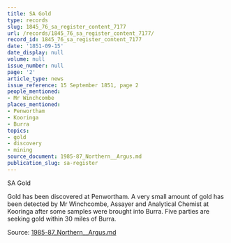 ```yaml
---
title: SA Gold
type: records
slug: 1845_76_sa_register_content_7177
url: /records/1845_76_sa_register_content_7177/
record_id: 1845_76_sa_register_content_7177
date: '1851-09-15'
date_display: null
volume: null
issue_number: null
page: '2'
article_type: news
issue_reference: 15 September 1851, page 2
people_mentioned:
- Mr Winchcombe
places_mentioned:
- Penwortham
- Kooringa
- Burra
topics:
- gold
- discovery
- mining
source_document: 1985-87_Northern__Argus.md
publication_slug: sa-register
---
```


SA Gold

Gold has been discovered at Penwortham.  A very small amount of gold has been detected by Mr Winchcombe, Assayer and Analytical Chemist at Kooringa after some samples were brought into Burra.  Five parties are seeking gold within 30 miles of Burra.

Source: [1985-87_Northern__Argus.md](/downloads/markdown/1985-87_Northern__Argus.md)
